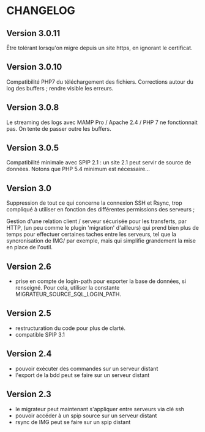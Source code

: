 CHANGELOG
=========


Version 3.0.11
--------------

Être tolérant lorsqu'on migre depuis un site https, en ignorant le certificat.


Version 3.0.10
--------------

Compatibilité PHP7 du téléchargement des fichiers.
Corrections autour du log des buffers ; rendre visible les erreurs.


Version 3.0.8
-------------

Le streaming des logs avec MAMP Pro / Apache 2.4 / PHP 7 ne fonctionnait pas. 
On tente de passer outre les buffers.

Version 3.0.5
-------------

Compatibilité minimale avec SPIP 2.1 : un site 2.1 peut servir de source de données.
Notons que PHP 5.4 minimum est nécessaire…

Version 3.0
-----------

Suppression de tout ce qui concerne la connexion SSH et Rsync, trop compliqué à utiliser
en fonction des différentes permissions des serveurs ;

Gestion d'une relation client / serveur sécurisée pour les transferts, par HTTP,
(un peu comme le plugin 'migration' d'ailleurs) qui prend bien plus de temps pour effectuer
certaines taches entre les serveurs, tel que la syncronisation de IMG/ par exemple,
mais qui simplifie grandement la mise en place de l'outil.




Version 2.6
-----------

- prise en compte de login-path pour exporter la base de données, si renseigné.
  Pour cela, utiliser la constante MIGRATEUR_SOURCE_SQL_LOGIN_PATH.

Version 2.5
-----------

- restructuration du code pour plus de clarté.
- compatible SPIP 3.1


Version 2.4
-----------

- pouvoir exécuter des commandes sur un serveur distant
- l'export de la bdd peut se faire sur un serveur distant

Version 2.3
-----------

- le migrateur peut maintenant s'appliquer entre serveurs via clé ssh
- pouvoir accéder à un spip source sur un serveur distant
- rsync de IMG peut se faire sur un spip distant
